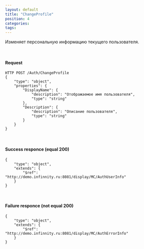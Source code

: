 ```yaml
---
layout: default
title: "ChangeProfile"
position: 4
categories: 
tags: 
---
```


Изменяет персональную информацию текущего пользователя.

   

#### Request

```
HTTP POST /Auth/ChangeProfile
{
	"type": "object",
	"properties": {
		"DisplayName": {
			"description": "Отображаемое имя пользователя",
			"type": "string"
		},
		"Description": {
			"description": "Описание пользователя",
			"type": "string"
		}
	}
}
```

   

#### Success responce (equal 200)

```
{
	"type": "object",
	"extends": {
		"$ref": "http://demo.infinnity.ru:8081/display/MC/AuthUserInfo"
	}
}
```

   

#### Failure responce (not equal 200)

```
{
	"type": "object",
	"extends": {
		"$ref": "http://demo.infinnity.ru:8081/display/MC/AuthErrorInfo"
	}
}
```

 

 

